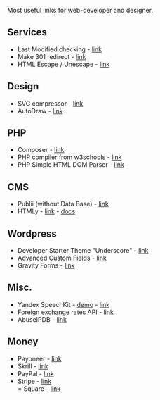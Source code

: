 Most useful links for web-developer and designer.  
## Services
- Last Modified checking - [link](https://last-modified.com/ru/if-modified-since.html)  
- Make 301 redirect - [link](https://donatstudios.com/RewriteRule_Generator)  
- HTML Escape / Unescape - [link](https://www.freeformatter.com/html-escape.html)  
## Design
- SVG compressor - [link](https://vecta.io/nano)  
- AutoDraw - [link](https://www.autodraw.com/)
## PHP
- Composer - [link](https://getcomposer.org/)  
- PHP compiler from w3schools - [link](https://www.w3schools.com/php/phptryit.asp?filename=tryphp_compiler)  
- PHP Simple HTML DOM Parser - [link](https://simplehtmldom.sourceforge.io/)
## CMS
- Publii (without Data Base) - [link](https://getpublii.com/)  
- HTMLy - [link](https://www.htmly.com/) - [docs](https://docs.htmly.com/)
## Wordpress
- Developer Starter Theme "Underscore" - [link](https://underscores.me/)
- Advanced Custom Fields - [link](https://www.advancedcustomfields.com/)
- Gravity Forms - [link](https://www.gravityforms.com/)  
## Misc.
- Yandex SpeechKit - [demo](https://cloud.yandex.ru/services/speechkit#demo) - [link](https://cloud.yandex.ru/services/speechkit)  
- Foreign exchange rates API - [link](https://fixer.io/)  
- AbuseIPDB - [link](https://www.abuseipdb.com/)
## Money
- Payoneer - [link](payoneer.com)  
- Skrill - [link](https://www.skrill.com/en/)  
- PayPal - [link](https://www.paypal.com/)  
- Stripe - [link](https://stripe.com/)  
= Square - [link](https://squareup.com/us/en)
